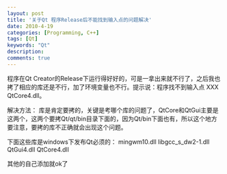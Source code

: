 ```yaml
---
layout: post
title: '关于Qt 程序Release后不能找到输入点的问题解决'
date: 2010-4-19
categories: [Programming, C++]
tags: [Qt]
keywords: "Qt"
description: 
comments: true
---
```


程序在Qt Creator的Release下运行得好好的，可是一拿出来就不行了，之后我也拷了相应的库还是不行，加了环境变量也不行。提示说：程序找不到输入点 XXX QtCore4.dll。

解决方法：
库是肯定要拷的，关键是考哪个库的问题了，QtCore和QtGui主要是这两个，这两个要拷Qt/qt/bin目录下面的，因为Qt/bin下面也有，所以这个地方要注意，要拷的库不正确就会出现这个问题。

下面这些库是windows下发布Qt必须的：
mingwm10.dll
libgcc_s_dw2-1.dll
QtGui4.dll
QtCore4.dll

其他的自己添加就ok了
